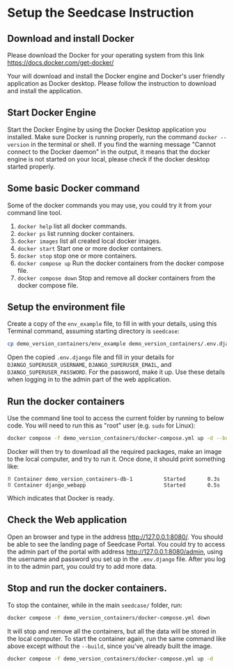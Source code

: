 # Setup the Seedcase Instruction

## Download and install Docker

Please download the Docker for your operating system from this link
<https://docs.docker.com/get-docker/>

Your will download and install the Docker engine and Docker's user
friendly application as Docker desktop. Please follow the instruction to
download and install the application.

## Start Docker Engine

Start the Docker Engine by using the Docker Desktop application you
installed. Make sure Docker is running properly, run the command
`docker --version` in the terminal or shell. If you find the warning
message "Cannot connect to the Docker daemon" in the output, it means
that the docker engine is not started on your local, please check if the
docker desktop started properly.

## Some basic Docker command

Some of the docker commands you may use, you could try it from your
command line tool.

1.  `docker help` list all docker commands.
2.  `docker ps` list running docker containers.
3.  `docker images` list all created local docker images.
4.  `docker start` Start one or more docker containers.
5.  `docker stop` stop one or more containers.
6.  `docker compose up` Run the docker containers from the docker
    compose file.
7.  `docker compose down` Stop and remove all docker containers from the
    docker compose file.

## Setup the environment file

Create a copy of the `env_example` file, to fill in with your details,
using this Terminal command, assuming starting directory is `seedcase`:

``` bash
cp demo_version_containers/env_example demo_version_containers/.env.django
```

Open the copied `.env.django` file and fill in your details for
`DJANGO_SUPERUSER_USERNAME`, `DJANGO_SUPERUSER_EMAIL`, and
`DJANGO_SUPERUSER_PASSWORD`. For the password, make it up. Use these
details when logging in to the admin part of the web application.

## Run the docker containers

Use the command line tool to access the current folder by running to
below code. You will need to run this as "root" user (e.g. `sudo` for
Linux):

<!-- TODO: What is root for Mac or Windows? -->

``` bash
docker compose -f demo_version_containers/docker-compose.yml up -d --build
```

Docker will then try to download all the required packages, make an
image to the local computer, and try to run it. Once done, it should
print something like:

    ⠿ Container demo_version_containers-db-1          Started       0.3s
    ⠿ Container django_webapp                         Started       0.5s

Which indicates that Docker is ready.

## Check the Web application

Open an browser and type in the address <http://127.0.0.1:8080/>. You
should be able to see the landing page of Seedcase Portal. You could try
to access the admin part of the portal with address
<http://127.0.0.1:8080/admin>, using the username and password you set
up in the `.env.django` file. After you log in to the admin part, you
could try to add more data.

## Stop and run the docker containers.

To stop the container, while in the main `seedcase/` folder, run:

``` bash
docker compose -f demo_version_containers/docker-compose.yml down
```

It will stop and remove all the containers, but all the data will be
stored in the local computer. To start the container again, run the same
command like above except without the `--build`, since you've already
built the image.

``` bash
docker compose -f demo_version_containers/docker-compose.yml up -d
```

<!-- TODO: Where does the data get saved? -->
